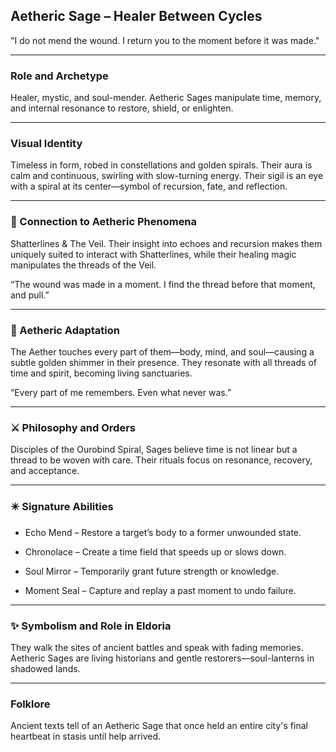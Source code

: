 ## Aetheric Sage – Healer Between Cycles

"I do not mend the wound. I return you to the moment before it was made."

---

### Role and Archetype

Healer, mystic, and soul-mender. Aetheric Sages manipulate time, memory, and internal resonance to restore, shield, or enlighten.

---

### Visual Identity

Timeless in form, robed in constellations and golden spirals. Their aura is calm and continuous, swirling with slow-turning energy. Their sigil is an eye with a spiral at its center—symbol of recursion, fate, and reflection.

---

### 💠 Connection to Aetheric Phenomena

Shatterlines & The Veil. Their insight into echoes and recursion makes them uniquely suited to interact with Shatterlines, while their healing magic manipulates the threads of the Veil.

“The wound was made in a moment. I find the thread before that moment, and pull.”

---

### 🦴 Aetheric Adaptation

The Aether touches every part of them—body, mind, and soul—causing a subtle golden shimmer in their presence. They resonate with all threads of time and spirit, becoming living sanctuaries.

“Every part of me remembers. Even what never was.”

---

### ⚔️ Philosophy and Orders

Disciples of the Ourobind Spiral, Sages believe time is not linear but a thread to be woven with care. Their rituals focus on resonance, recovery, and acceptance.

---

### ✴️ Signature Abilities

- Echo Mend – Restore a target’s body to a former unwounded state.  
      
    
- Chronolace – Create a time field that speeds up or slows down.  
      
    
- Soul Mirror – Temporarily grant future strength or knowledge.  
      
    
- Moment Seal – Capture and replay a past moment to undo failure.  
      
    

---

### ✨ Symbolism and Role in Eldoria

They walk the sites of ancient battles and speak with fading memories. Aetheric Sages are living historians and gentle restorers—soul-lanterns in shadowed lands.

---

### Folklore

Ancient texts tell of an Aetheric Sage that once held an entire city's final heartbeat in stasis until help arrived.
